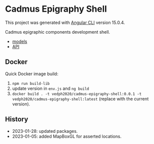 # Cadmus Epigraphy Shell

This project was generated with [Angular CLI](https://github.com/angular/angular-cli) version 15.0.4.

Cadmus epigraphic components development shell.

- [models](https://github.com/vedph/cadmus-epigraphy)
- [API](https://github.com/vedph/cadmus-epigraphy-api)

## Docker

Quick Docker image build:

1. `npm run build-lib`
2. update version in `env.js` and `ng build`
3. `docker build . -t vedph2020/cadmus-epigraphy-shell:0.0.1 -t vedph2020/cadmus-epigraphy-shell:latest` (replace with the current version).

## History

- 2023-01-28: updated packages.
- 2023-01-05: added MapBoxGL for asserted locations.

